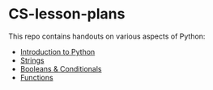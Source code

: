 # CS-lesson-plans

This repo contains handouts on various aspects of Python:
* [Introduction to Python](Intro.md)
* [Strings](Strings.md)
* [Booleans & Conditionals](Booleans_conditionals.md)
* [Functions](Functions.md)
